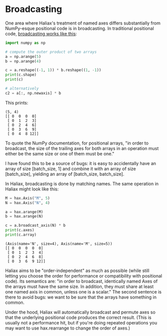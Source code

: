 # Broadcasting

One area where Haliax's treatment of named axes differs substantially from NumPy-esque positional code is in broadcasting. In traditional positional code, [broadcasting works like this](https://numpy.org/doc/stable/user/basics.broadcasting.html):

```python
import numpy as np

# compute the outer product of two arrays
a = np.arange(5)
b = np.arange(4)

c = a.reshape((-1, 1)) * b.reshape((1, -1))
print(c.shape)
print(c)

# alternatively
c2 = a[:, np.newaxis] * b
```

This prints:
```
(5, 4)
[[ 0  0  0  0]
 [ 0  1  2  3]
 [ 0  2  4  6]
 [ 0  3  6  9]
 [ 0  4  8 12]]
```

To quote the NumPy documentation, for positional arrays, "in order to broadcast, the size of the trailing axes for both arrays in an operation must either be the same size or one of them must be one."

I have found this to be a source of bugs: it is easy to accidentally have an array of size [batch_size, 1] and combine it with an array of size [batch_size], yielding an array of [batch_size, batch_size].

In Haliax, broadcasting is done by matching names. The same operation in Haliax might look like this:

```python
M = hax.Axis("M", 5)
N = hax.Axis("N", 4)

a = hax.arange(M)
b = hax.arange(N)

c = a.broadcast_axis(N) * b
print(c.axes)
print(c.array)
```

```
(Axis(name='N', size=4), Axis(name='M', size=5))
[[ 0  0  0  0  0]
 [ 0  1  2  3  4]
 [ 0  2  4  6  8]
 [ 0  3  6  9 12]]
```

Haliax aims to be "order-independent" as much as possible (while still letting you choose the order for performance or compatibility with positional code).
Its semantics are: "in order to broadcast, identically named Axes of the arrays must have the same size. In addition, they must share at least one named axis in common, unless one is a scalar." The second sentence is there to avoid bugs: we want to be sure that the arrays have something in common.

Under the hood, Haliax will automatically broadcast and permute axes so that the underlying positional code produces the correct result.
(This is usually not a performance hit, but if you're doing repeated operations you may want to use hax.rearrange to change the order of axes.)
